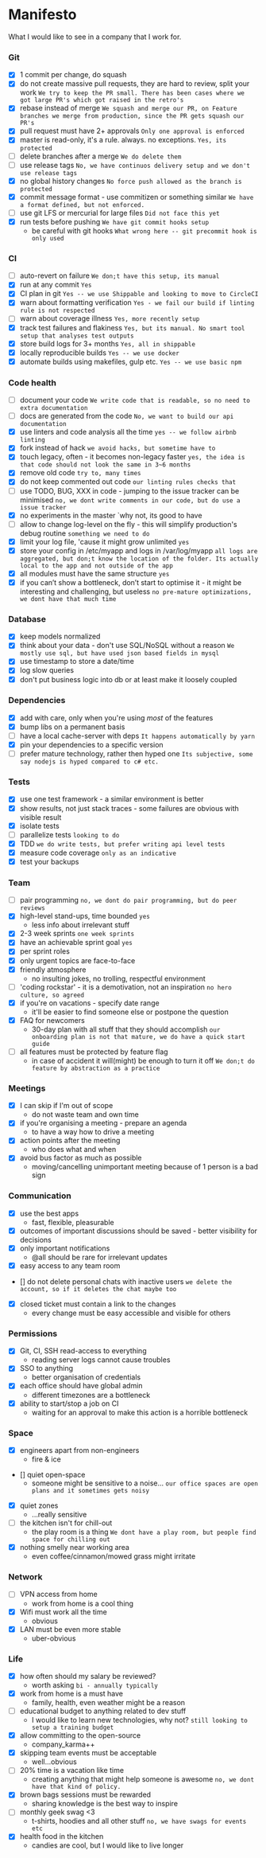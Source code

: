 # Manifesto

What I would like to see in a company that I work for.

### Git
- [x] 1 commit per change, do squash
- [x] do not create massive pull requests, they are hard to review, split your work
`We try to keep the PR small. There has been cases where we got large PR's which got raised in the retro's`
- [x] rebase instead of merge
`We squash and merge our PR, on Feature branches we merge from production, since the PR gets squash our PR's`
- [x] pull request must have 2+ approvals
`Only one approval is enforced`
- [x] master is read-only, it's a rule. always. no exceptions.
`Yes, its protected`
- [ ] delete branches after a merge
`We do delete them`
- [ ] use release tags
`No, we have continuos delivery setup and we don't use release tags`
- [x] no global history changes
`No force push allowed as the branch is protected`
- [x] commit message format - use commitizen or something similar
`We have a format defined, but not enforced.`
- [ ] use git LFS or mercurial for large files
`Did not face this yet`
- [x] run tests before pushing 
`We have git commit hooks setup`
  - be careful with git hooks
`What wrong here -- git precommit hook is only used`
### CI
- [ ] auto-revert on failure
`We don;t have this setup, its manual`
- [x] run at any commit
`Yes`
- [x] CI plan in git
`Yes -- we use Shippable and looking to move to CircleCI`
- [x] warn about formatting verification
`Yes - we fail our build if linting rule is not respected`
- [ ] warn about coverage illness
`Yes, more recently setup`
- [x] track test failures and flakiness
`Yes, but its manual. No smart tool setup that analyses test outputs`
- [x] store build logs for 3+ months
`Yes, all in shippable`
- [x] locally reproducible builds
`Yes -- we use docker`
- [x] automate builds using makefiles, gulp etc.
`Yes -- we use basic npm`

### Code health
- [ ] document your code
`We write code that is readable, so no need to extra documentation`
- [ ] docs are generated from the code
`No, we want to build our api documentation`
- [x] use linters and code analysis all the time
`yes -- we follow airbnb linting`
- [x] fork instead of hack
`we avoid hacks, but sometime have to`
- [x] touch legacy, often - it becomes non-legacy faster
`yes, the idea is that code should not look the same in 3~6 months`
- [x] remove old code
`try to, many times`
- [x] do not keep commented out code
`our linting rules checks that`
- [ ] use TODO, BUG, XXX in code - jumping to the issue tracker can be minimised
`no, we dont write comments in our code, but do use a issue tracker`
- [x] no experiments in the master
`why not, its good to have 
- [ ] allow to change log-level on the fly - this will simplify production's debug routine
`something we need to do`
- [x] limit your log file, 'cause it might grow unlimited
`yes`
- [x] store your config in /etc/myapp and logs in /var/log/myapp
`all logs are aggregated, but don;t know the location of the folder. Its actually local to the app and not outside of the app`
- [x] all modules must have the same structure
`yes`
- [x] if you can’t show a bottleneck, don’t start to optimise it - it might be interesting and challenging, but useless
`no pre-mature optimizations, we dont have that much time`

### Database
- [x] keep models normalized
- [x] think about your data - don't use SQL/NoSQL without a reason
`We mostly use sql, but have used json based fields in mysql`
- [x] use timestamp to store a date/time
- [x] log slow queries
- [x] don't put business logic into db or at least make it loosely coupled

### Dependencies
- [x] add with care, only when you're using *most* of the features
- [x] bump libs on a permanent basis
- [ ] have a local cache-server with deps
`It happens automatically by yarn`
- [x] pin your dependencies to a specific version
- [ ] prefer mature technology, rather then hyped one
`Its subjective, some say nodejs is hyped compared to c# etc.`

### Tests
- [x] use one test framework - a similar environment is better
- [x] show results, not just stack traces - some failures are obvious with visible result
- [x] isolate tests
- [ ] parallelize tests
`looking to do`
- [x] TDD
`we do write tests, but prefer writing api level tests`
- [x] measure code coverage
`only as an indicative`
- [x] test your backups

### Team
- [ ] pair programming
`no, we dont do pair programming, but do peer reviews`
- [x] high-level stand-ups, time bounded
`yes`
  - less info about irrelevant stuff
- [x] 2-3 week sprints
`one week sprints`
- [x] have an achievable sprint goal
`yes`
- [x] per sprint roles
- [x] only urgent topics are face-to-face
- [x] friendly atmosphere
  - no insulting jokes, no trolling, respectful environment
- [ ] 'coding rockstar' - it is a demotivation, not an inspiration
`no hero culture, so agreed`
- [x] if you're on vacations - specify date range
  - it'll be easier to find someone else or postpone the question
- [x] FAQ for newcomers
  - 30-day plan with all stuff that they should accomplish
 `our onboarding plan is not that mature, we do have a quick start guide`
- [ ] all features must be protected by feature flag
  - in case of accident it will(might) be enough to turn it off
`We don;t do feature by abstraction as a practice`
### Meetings
- [x] I can skip if I'm out of scope
  - do not waste team and own time
- [x] if you're organising a meeting - prepare an agenda
  - to have a way how to drive a meeting
- [x] action points after the meeting
  - who does what and when
- [x] avoid bus factor as much as possible
  - moving/cancelling unimportant meeting because of 1 person is a bad sign

### Communication
- [x] use the best apps
  - fast, flexible, pleasurable
- [x] outcomes of important discussions should be saved - better visibility for decisions
- [x] only important notifications
  - @all should be rare for irrelevant updates
- [x] easy access to any team room
- [] do not delete personal chats with inactive users
`we delete the account, so if it deletes the chat maybe too`
- [x] closed ticket must contain a link to the changes
  - every change must be easy accessible and visible for others

### Permissions
- [x] Git, CI, SSH read-access to everything
  - reading server logs cannot cause troubles
- [x] SSO to anything
  - better organisation of credentials
- [x] each office should have global admin
  - different timezones are a bottleneck
- [x] ability to start/stop a job on CI
  - waiting for an approval to make this action is a horrible bottleneck

### Space
- [x] engineers apart from non-engineers
  - fire & ice
- [] quiet open-space
  - someone might be sensitive to a noise...
`our office spaces are open plans and it sometimes gets noisy`
- [x] quiet zones
  - ...really sensitive
- [ ] the kitchen isn't for chill-out
  - the play room is a thing
 `We dont have a play room, but people find space for chilling out`
- [x] nothing smelly near working area
  - even coffee/cinnamon/mowed grass might irritate

### Network
- [ ] VPN access from home
  - work from home is a cool thing
- [x] Wifi must work all the time
  - obvious
- [x] LAN must be even more stable
  - uber-obvious

### Life
- [x] how often should my salary be reviewed?
  - worth asking
 `bi - annually typically`
- [x] work from home is a must have
  - family, health, even weather might be a reason
- [ ] educational budget to anything related to dev stuff
  - I would like to learn new technologies, why not?
`still looking to setup a training budget`
- [x] allow committing to the open-source
  - company_karma++
- [x] skipping team events must be acceptable
  - well...obvious
- [ ] 20% time is a vacation like time
  - creating anything that might help someone is awesome
 `no, we dont have that kind of policy. `
- [x] brown bags sessions must be rewarded
  - sharing knowledge is the best way to inspire
- [ ] monthly geek swag <3
  - t-shirts, hoodies and all other stuff
  `no, we have swags for events etc`
- [x] health food in the kitchen
  - candies are cool, but I would like to live longer
